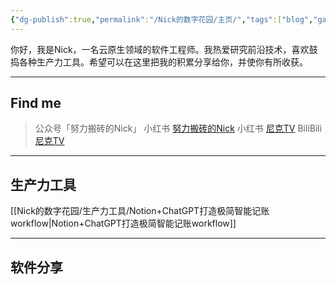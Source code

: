 ```yaml
---
{"dg-publish":true,"permalink":"/Nick的数字花园/主页/","tags":["blog","gardenEntry"]}
---
```


你好，我是Nick，一名云原生领域的软件工程师。我热爱研究前沿技术，喜欢鼓捣各种生产力工具。希望可以在这里把我的积累分享给你，并使你有所收获。

---
## Find me
> 公众号「努力搬砖的Nick」
> 小红书 [努力搬砖的Nick](https://www.xiaohongshu.com/user/profile/615f7b360000000002027aea?xhsshare=CopyLink&appuid=615f7b360000000002027aea&apptime=1706338055)
> 小红书 [尼克TV](https://www.xiaohongshu.com/user/profile/64599a54000000000c033b80?xhsshare=CopyLink&appuid=64599a54000000000c033b80&apptime=1706338004)
> BiliBili [尼克TV](https://b23.tv/CXzAP1q)
---
## 生产力工具

[[Nick的数字花园/生产力工具/Notion+ChatGPT打造极简智能记账workflow\|Notion+ChatGPT打造极简智能记账workflow]]

---
## 软件分享
